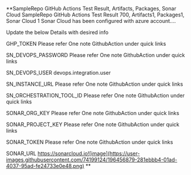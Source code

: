 **SampleRepo
GitHub Actions
Test Result, Artifacts, Packages, Sonar Cloud
SampleRepo GitHub Actions Test Result 700, Artifacts1, Packages1, Sonar Cloud 1 Sonar Cloud has been configured with azure account....

Update the below Details with desired info

GHP_TOKEN Please refer One note GithubAction under quick links

SN_DEVOPS_PASSWORD Please refer One note GithubAction under quick links

SN_DEVOPS_USER devops.integration.user

SN_INSTANCE_URL Please refer One note GithubAction under quick links

SN_ORCHESTRATION_TOOL_ID Please refer One note GithubAction under quick links

SONAR_ORG_KEY Please refer One note GithubAction under quick links

SONAR_PROJECT_KEY Please refer One note GithubAction under quick links

SONAR_TOKEN Please refer One note GithubAction under quick links

SONAR_URL https://sonarcloud.io![image](https://user-images.githubusercontent.com/74199124/196456879-281ebbb4-01ad-4037-95ad-fe24733e0e48.png)
**

